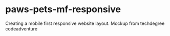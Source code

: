 # paws-pets-mf-responsive
 Creating a mobile first responsive website layout. Mockup from techdegree codeadventure

